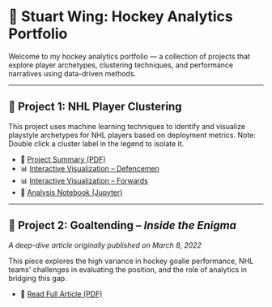 # 🏒 Stuart Wing: Hockey Analytics Portfolio

Welcome to my hockey analytics portfolio — a collection of projects that explore player archetypes, clustering techniques, and performance narratives using data-driven methods.

---

## 📌 Project 1: NHL Player Clustering

This project uses machine learning techniques to identify and visualize playstyle archetypes for NHL players based on deployment metrics. Note: Double click a cluster label in the legend to isolate it.

- 📄 [Project Summary (PDF)](article2.pdf)
- 📊 [Interactive Visualization – Defencemen](def_clusters_iso.html)
- 📊 [Interactive Visualization – Forwards](fwd_clusters_iso.html)
- 📓 [Analysis Notebook (Jupyter)](nhl_clusters.ipynb)

---

## 📌 Project 2: Goaltending – *Inside the Enigma*  
*A deep-dive article originally published on March 8, 2022*

This piece explores the high variance in hockey goalie performance, NHL teams' challenges in evaluating the position, and 
the role of analytics in bridging this gap. 

- 📄 [Read Full Article (PDF)](goaltending/article1.pdf)
